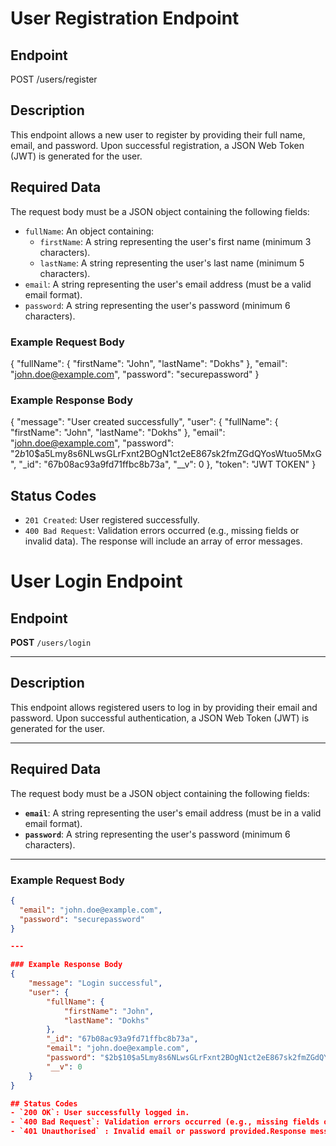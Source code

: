 # User Registration Endpoint

## Endpoint
POST /users/register

## Description
This endpoint allows a new user to register by providing their full name, email, and password. Upon successful registration, a JSON Web Token (JWT) is generated for the user.

## Required Data
The request body must be a JSON object containing the following fields:

- `fullName`: An object containing:
  - `firstName`: A string representing the user's first name (minimum 3 characters).
  - `lastName`: A string representing the user's last name (minimum 5 characters).
- `email`: A string representing the user's email address (must be a valid email format).
- `password`: A string representing the user's password (minimum 6 characters).

### Example Request Body
{
  "fullName": {
    "firstName": "John",
    "lastName": "Dokhs"
  },
  "email": "john.doe@example.com",
  "password": "securepassword"
}

### Example Response Body
{
    "message": "User created successfully",
    "user": {
        "fullName": {
            "firstName": "John",
            "lastName": "Dokhs"
        },
        "email": "john.doe@example.com",
        "password": "$2b$10$a5Lmy8s6NLwsGLrFxnt2BOgN1ct2eE867sk2fmZGdQYosWtuo5MxG",
        "_id": "67b08ac93a9fd71ffbc8b73a",
        "__v": 0
    },
    "token": "JWT TOKEN"
}

## Status Codes
- `201 Created`: User registered successfully.
- `400 Bad Request`: Validation errors occurred (e.g., missing fields or invalid data). The response will include an array of error messages.


# User Login Endpoint

## Endpoint  
**POST** `/users/login`

---

## Description  
This endpoint allows registered users to log in by providing their email and password. Upon successful authentication, a JSON Web Token (JWT) is generated for the user.

---

## Required Data  
The request body must be a JSON object containing the following fields:

- **`email`**: A string representing the user's email address (must be in a valid email format).  
- **`password`**: A string representing the user's password (minimum 6 characters).  

---

### Example Request Body  
```json
{
  "email": "john.doe@example.com",
  "password": "securepassword"
}

---

### Example Response Body
{
    "message": "Login successful",
    "user": {
        "fullName": {
            "firstName": "John",
            "lastName": "Dokhs"
        },
        "_id": "67b08ac93a9fd71ffbc8b73a",
        "email": "john.doe@example.com",
        "password": "$2b$10$a5Lmy8s6NLwsGLrFxnt2BOgN1ct2eE867sk2fmZGdQYosWtuo5MxG",
        "__v": 0
    }
}

## Status Codes
- `200 OK`: User successfully logged in.
- `400 Bad Request`: Validation errors occurred (e.g., missing fields or invalid data). The response will include an array of error messages.
- `401 Unauthorised` : Invalid email or password provided.Response message: "Invalid email" or "Invalid   password"

